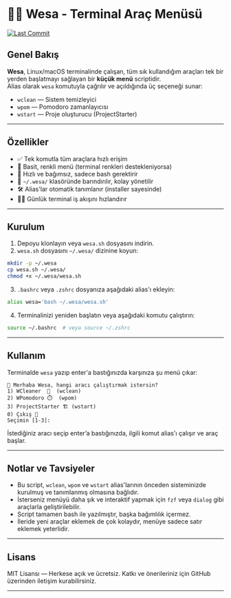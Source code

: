 # 🧙‍♂️ Wesa - Terminal Araç Menüsü

[![Last Commit](https://img.shields.io/github/last-commit/ahmethsnl/wesa_shell?style=flat)](https://github.com/ahmethsnl/wesa_shell/commits)

## Genel Bakış

**Wesa**, Linux/macOS terminalinde çalışan, tüm sık kullandığım araçları tek bir yerden başlatmayı sağlayan bir **küçük menü** scriptidir.  
Alias olarak `wesa` komutuyla çağrılır ve açıldığında üç seçeneği sunar:  

- `wclean` — Sistem temizleyici  
- `wpom` — Pomodoro zamanlayıcısı  
- `wstart` — Proje oluşturucu (ProjectStarter)  

---

## Özellikler

- ✅ Tek komutla tüm araçlara hızlı erişim  
- 🎨 Basit, renkli menü (terminal renkleri destekleniyorsa)  
- 🔄 Hızlı ve bağımsız, sadece bash gerektirir  
- 📂 `~/.wesa/` klasöründe barındırılır, kolay yönetilir  
- 🛠️ Alias'lar otomatik tanımlanır (installer sayesinde)  
- 🧑‍💻 Günlük terminal iş akışını hızlandırır  

---

## Kurulum

1. Depoyu klonlayın veya `wesa.sh` dosyasını indirin.  
2. `wesa.sh` dosyasını `~/.wesa/` dizinine koyun:  

```bash
mkdir -p ~/.wesa
cp wesa.sh ~/.wesa/
chmod +x ~/.wesa/wesa.sh
```

3. `.bashrc` veya `.zshrc` dosyanıza aşağıdaki alias'ı ekleyin:  

```bash
alias wesa='bash ~/.wesa/wesa.sh'
```

4. Terminalinizi yeniden başlatın veya aşağıdaki komutu çalıştırın:

```bash
source ~/.bashrc  # veya source ~/.zshrc
```

---

## Kullanım

Terminalde `wesa` yazıp enter'a bastığınızda karşınıza şu menü çıkar:

```
👋 Merhaba Wesa, hangi aracı çalıştırmak istersin?
1) WCleaner  🧹  (wclean)
2) WPomodoro ⏱️  (wpom)
3) ProjectStarter 🏗️ (wstart)
0) Çıkış 🚪
Seçimin [1-3]:
```

İstediğiniz aracı seçip enter’a bastığınızda, ilgili komut alias'ı çalışır ve araç başlar.

---

## Notlar ve Tavsiyeler

- Bu script, `wclean`, `wpom` ve `wstart` alias'larının önceden sisteminizde kurulmuş ve tanımlanmış olmasına bağlıdır.  
- İsterseniz menüyü daha şık ve interaktif yapmak için `fzf` veya `dialog` gibi araçlarla geliştirilebilir.  
- Script tamamen bash ile yazılmıştır, başka bağımlılık içermez.  
- İleride yeni araçlar eklemek de çok kolaydır, menüye sadece satır eklemek yeterlidir.  

---

## Lisans

MIT Lisansı — Herkese açık ve ücretsiz. Katkı ve önerileriniz için GitHub üzerinden iletişim kurabilirsiniz.

---

